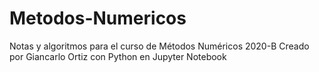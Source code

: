 # Metodos-Numericos
Notas y algoritmos para el curso de Métodos Numéricos 2020-B
Creado por Giancarlo Ortiz con Python en Jupyter Notebook

